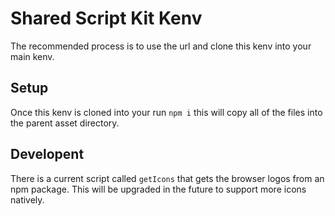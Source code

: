# Shared Script Kit Kenv

The recommended process is to use the url and clone this kenv into your main kenv.

## Setup

Once this kenv is cloned into your run `npm i` this will copy all of the files into the parent asset directory.

## Developent

There is a current script called `getIcons` that gets the browser logos from an npm package. This will be upgraded in the future to support more icons natively.
